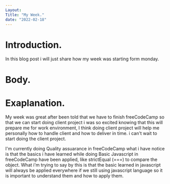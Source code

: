 ```yaml
---
Layout: 
Title: "My Week."
date: "2022-02-18"
---
```


# Introduction.

 In this blog post i will just share how my week was starting form monday.

# Body.

# Exaplanation.

My week was great after been told that we have to finish freeCodeCamp so that we can start doing client project i was so excited knowing that this will prepare me for work environment, I think doing client project will help me personally how to handle client and how to deliver in time. i can't wait to start doing the client project. 

I'm currently doing Quality assuarance in freeCodeCamp what i have notice is that the basics i have learned while doing Basic Javascript in freeCodeCamp have been applied, like strictEqual (===) to compare the object. What i'm trying to say by this is that the basic learned in javascript will always be applied everywhere if we still using javascript language so it is important to understand them and how to apply them.

 